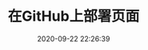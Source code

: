 ---
title: 在GitHub上部署页面
date: 2020-09-22 22:26:39
cover: images/github.png
photos:
- images/github.png
---